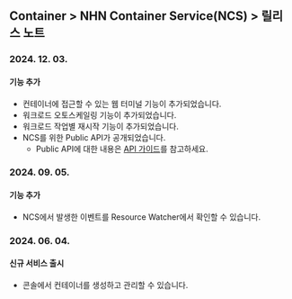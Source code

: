 ## Container > NHN Container Service(NCS) > 릴리스 노트
### 2024. 12. 03.
#### 기능 추가
* 컨테이너에 접근할 수 있는 웹 터미널 기능이 추가되었습니다.
* 워크로드 오토스케일링 기능이 추가되었습니다.
* 워크로드 작업별 재시작 기능이 추가되었습니다.
* NCS를 위한 Public API가 공개되었습니다.
  * Public API에 대한 내용은 [API 가이드](Container/NCS/ko/public-api/)를 참고하세요.

### 2024. 09. 05.
#### 기능 추가
* NCS에서 발생한 이벤트를 Resource Watcher에서 확인할 수 있습니다.

### 2024. 06. 04.
#### 신규 서비스 출시
* 콘솔에서 컨테이너를 생성하고 관리할 수 있습니다.